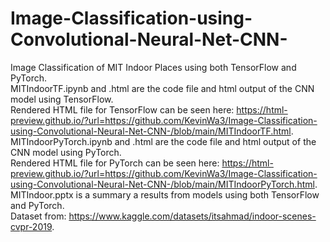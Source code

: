 # Image-Classification-using-Convolutional-Neural-Net-CNN- <br />
Image Classification of MIT Indoor Places using both TensorFlow and PyTorch. <br />
MITIndoorTF.ipynb and .html are the code file and html output of the CNN model using TensorFlow. <br />
Rendered HTML file for TensorFlow can be seen here: https://html-preview.github.io/?url=https://github.com/KevinWa3/Image-Classification-using-Convolutional-Neural-Net-CNN-/blob/main/MITIndoorTF.html. <br />
MITIndoorPyTorch.ipynb and .html are the code file and html output of the CNN model using PyTorch. <br />
Rendered HTML file for PyTorch can be seen here: https://html-preview.github.io/?url=https://github.com/KevinWa3/Image-Classification-using-Convolutional-Neural-Net-CNN-/blob/main/MITIndoorPyTorch.html. <br />
MITIndoor.pptx is a summary a results from models using both TensorFlow and PyTorch. <br />
Dataset from: https://www.kaggle.com/datasets/itsahmad/indoor-scenes-cvpr-2019. 

